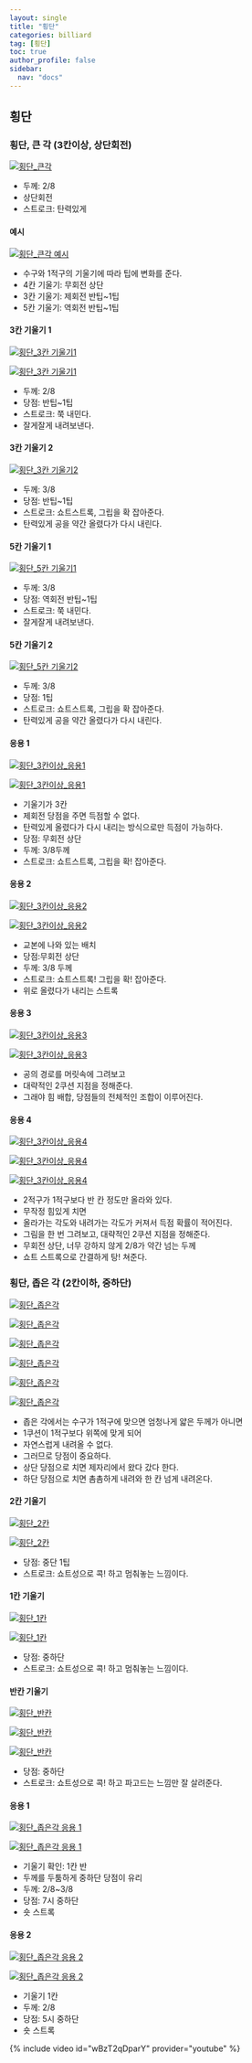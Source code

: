 ```yaml
---
layout: single
title: "횡단"
categories: billiard
tag: [횡단] 
toc: true
author_profile: false
sidebar:
  nav: "docs"
---
```


## 횡단

### 횡단, 큰 각 (3칸이상, 상단회전)

[![횡단_큰각](/images/횡단_큰각.png)](/images/횡단_큰각.png)
- 두께: 2/8
- 상단회전
- 스트로크: 탄력있게

#### 예시
[![횡단_큰각 예시](/images/횡단_큰각_예시.png)](/images/횡단_큰각_예시.png)
- 수구와 1적구의 기울기에 따라 팁에 변화를 준다.
- 4칸 기울기: 무회전 상단
- 3칸 기울기: 제회전 반팁~1팁
- 5칸 기울기: 역회전 반팁~1팁

#### 3칸 기울기 1
[![횡단_3칸 기울기1](/images/횡단_3칸1.png)](/images/횡단_3칸1.png)

[![횡단_3칸 기울기1](/images/횡단_3칸2.png)](/images/횡단_3칸2.png)
- 두께: 2/8
- 당점: 반팁~1팁
- 스트로크: 쭉 내민다.
- 잘게잘게 내려보낸다.

#### 3칸 기울기 2
[![횡단_3칸 기울기2](/images/횡단_3칸3.png)](/images/횡단_3칸3.png)
- 두께: 3/8
- 당점: 반팁~1팁
- 스트로크: 쇼트스트록, 그립을 확 잡아준다.
- 탄력있게 공을 약간 올렸다가 다시 내린다.

#### 5칸 기울기 1
[![횡단_5칸 기울기1](/images/횡단_5칸1.png)](/images/횡단_5칸1.png)
- 두께: 3/8
- 당점: 역회전 반팁~1팁
- 스트로크: 쭉 내민다.
- 잘게잘게 내려보낸다.

#### 5칸 기울기 2
[![횡단_5칸 기울기2](/images/횡단_5칸2.png)](/images/횡단_5칸2.png)
- 두께: 3/8
- 당점: 1팁
- 스트로크: 쇼트스트록, 그립을 확 잡아준다.
- 탄력있게 공을 약간 올렸다가 다시 내린다.

#### 응용 1
[![횡단_3칸이상_응용1](/images/횡단_큰각_응용1-1.png)](/images/횡단_큰각_응용1-1.png)

[![횡단_3칸이상_응용1](/images/횡단_큰각_응용1-2.png)](/images/횡단_큰각_응용1-2.png)
- 기울기가 3칸
- 제회전 당점을 주면 득점할 수 없다.
- 탄력있게 올렸다가 다시 내리는 방식으로만 득점이 가능하다.
- 당점: 무회전 상단
- 두께: 3/8두께
- 스트로크: 쇼트스트록, 그립을 확! 잡아준다.

#### 응용 2
[![횡단_3칸이상_응용2](/images/횡단_큰각_응용2-1.png)](/images/횡단_큰각_응용2-1.png)

[![횡단_3칸이상_응용2](/images/횡단_큰각_응용2-2.png)](/images/횡단_큰각_응용2-2.png)
- 교본에 나와 있는 배치
- 당점:무회전 상단
- 두께: 3/8 두께
- 스트로크: 쇼트스트록! 그립을 확! 잡아준다.
- 위로 올렸다가 내리는 스트록

#### 응용 3
[![횡단_3칸이상_응용3](/images/횡단_큰각_응용3-1.png)](/images/횡단_큰각_응용3-1.png)

[![횡단_3칸이상_응용3](/images/횡단_큰각_응용3-2.png)](/images/횡단_큰각_응용3-2.png)
- 공의 경로를 머릿속에 그려보고
- 대략적인 2쿠션 지점을 정해준다.
- 그래야 힘 배합, 당점들의 전체적인 조합이 이루어진다.

#### 응용 4
[![횡단_3칸이상_응용4](/images/횡단_큰각_응용4-1.png)](/images/횡단_큰각_응용4-1.png)

[![횡단_3칸이상_응용4](/images/횡단_큰각_응용4-2.png)](/images/횡단_큰각_응용4-2.png)

[![횡단_3칸이상_응용4](/images/횡단_큰각_응용4-3.png)](/images/횡단_큰각_응용4-3.png)
- 2적구가 1적구보다 반 칸 정도만 올라와 있다.
- 무작정 힘있게 치면
- 올라가는 각도와 내려가는 각도가 커져서 득점 확률이 적어진다.
- 그림을 한 번 그려보고, 대략적인 2쿠션 지점을 정해준다.
- 무회전 상단, 너무 강하지 않게 2/8가 약간 넘는 두께
- 쇼트 스트록으로 간결하게 탕! 쳐준다.

### 횡단, 좁은 각 (2칸이하, 중하단)
[![횡단_좁은각](/images/횡단_좁은각1.png)](/images/횡단_좁은각1.png)

[![횡단_좁은각](/images/횡단_좁은각2.png)](/images/횡단_좁은각2.png)

[![횡단_좁은각](/images/횡단_좁은각3.png)](/images/횡단_좁은각3.png)

[![횡단_좁은각](/images/횡단_좁은각4.png)](/images/횡단_좁은각4.png)

[![횡단_좁은각](/images/횡단_좁은각5.png)](/images/횡단_좁은각5.png)

[![횡단_좁은각](/images/횡단_좁은각6.png)](/images/횡단_좁은각6.png)
- 좁은 각에서는 수구가 1적구에 맞으면 엄청나게 얇은 두께가 아니면
- 1쿠션이 1적구보다 위쪽에 맞게 되어
- 자연스럽게 내려올 수 없다.
- 그러므로 당점이 중요하다.
- 상단 당점으로 치면 제자리에서 왔다 갔다 한다.
- 하단 당점으로 치면 촘촘하게 내려와 한 칸 넘게 내려온다.

#### 2칸 기울기
[![횡단_2칸](/images/횡단_2칸1.png)](/images/횡단_2칸1.png)

[![횡단_2칸](/images/횡단_2칸2.png)](/images/횡단_2칸2.png)
- 당점: 중단 1팁
- 스트로크: 쇼트성으로 콕! 하고 멈춰놓는 느낌이다.

#### 1칸 기울기
[![횡단_1칸](/images/횡단_1칸1.png)](/images/횡단_1칸1.png)

[![횡단_1칸](/images/횡단_1칸2.png)](/images/횡단_1칸2.png)
- 당점: 중하단
- 스트로크: 쇼트성으로 콕! 하고 멈춰놓는 느낌이다.

#### 반칸 기울기
[![횡단_반칸](/images/횡단_반칸1.png)](/images/횡단_반칸1.png)

[![횡단_반칸](/images/횡단_반칸2.png)](/images/횡단_반칸2.png)

[![횡단_반칸](/images/횡단_반칸3.png)](/images/횡단_반칸3.png)
- 당점: 중하단
- 스트로크: 쇼트성으로 콕! 하고 파고드는 느낌만  잘 살려준다.

#### 응용 1
[![횡단_좁은각 응용 1](/images/횡단_좁은각_응용1-1.png)](/images/횡단_좁은각_응용1-1.png)

[![횡단_좁은각 응용 1](/images/횡단_좁은각_응용1-2.png)](/images/횡단_좁은각_응용1-2.png)
- 기울기 확인: 1칸 반
- 두께를 두툼하게 중하단 당점이 유리
- 두께: 2/8~3/8
- 당점: 7시 중하단
- 숏 스트록

#### 응용 2
[![횡단_좁은각 응용 2](/images/횡단_좁은각_응용2-1.png)](/images/횡단_좁은각_응용2-1.png)

[![횡단_좁은각 응용 2](/images/횡단_좁은각_응용2-2.png)](/images/횡단_좁은각_응용2-2.png)
- 기울기 1칸
- 두께: 2/8
- 당점: 5시 중하단
- 숏 스트록

{% include video id="wBzT2qDparY" provider="youtube" %}
